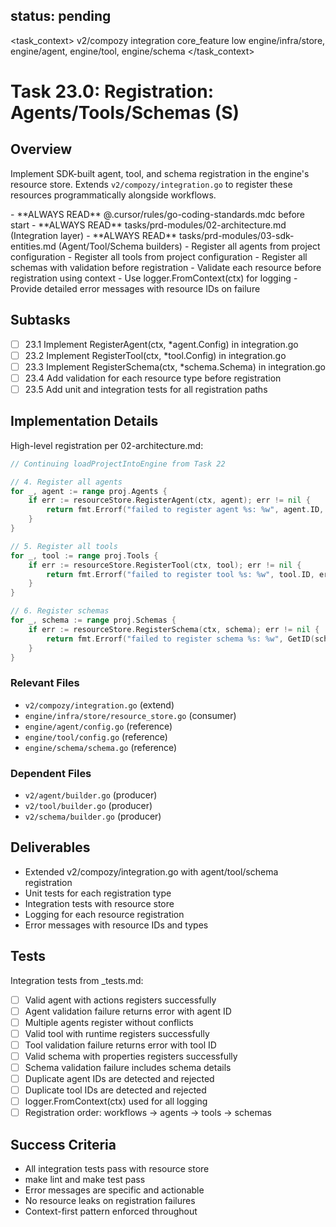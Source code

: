 ## status: pending

<task_context>
<domain>v2/compozy</domain>
<type>integration</type>
<scope>core_feature</scope>
<complexity>low</complexity>
<dependencies>engine/infra/store, engine/agent, engine/tool, engine/schema</dependencies>
</task_context>

# Task 23.0: Registration: Agents/Tools/Schemas (S)

## Overview

Implement SDK-built agent, tool, and schema registration in the engine's resource store. Extends `v2/compozy/integration.go` to register these resources programmatically alongside workflows.

<critical>
- **ALWAYS READ** @.cursor/rules/go-coding-standards.mdc before start
- **ALWAYS READ** tasks/prd-modules/02-architecture.md (Integration layer)
- **ALWAYS READ** tasks/prd-modules/03-sdk-entities.md (Agent/Tool/Schema builders)
</critical>

<requirements>
- Register all agents from project configuration
- Register all tools from project configuration
- Register all schemas with validation before registration
- Validate each resource before registration using context
- Use logger.FromContext(ctx) for logging
- Provide detailed error messages with resource IDs on failure
</requirements>

## Subtasks

- [ ] 23.1 Implement RegisterAgent(ctx, *agent.Config) in integration.go
- [ ] 23.2 Implement RegisterTool(ctx, *tool.Config) in integration.go
- [ ] 23.3 Implement RegisterSchema(ctx, *schema.Schema) in integration.go
- [ ] 23.4 Add validation for each resource type before registration
- [ ] 23.5 Add unit and integration tests for all registration paths

## Implementation Details

High-level registration per 02-architecture.md:

```go
// Continuing loadProjectIntoEngine from Task 22

// 4. Register all agents
for _, agent := range proj.Agents {
    if err := resourceStore.RegisterAgent(ctx, agent); err != nil {
        return fmt.Errorf("failed to register agent %s: %w", agent.ID, err)
    }
}

// 5. Register all tools
for _, tool := range proj.Tools {
    if err := resourceStore.RegisterTool(ctx, tool); err != nil {
        return fmt.Errorf("failed to register tool %s: %w", tool.ID, err)
    }
}

// 6. Register schemas
for _, schema := range proj.Schemas {
    if err := resourceStore.RegisterSchema(ctx, schema); err != nil {
        return fmt.Errorf("failed to register schema %s: %w", GetID(schema), err)
    }
}
```

### Relevant Files

- `v2/compozy/integration.go` (extend)
- `engine/infra/store/resource_store.go` (consumer)
- `engine/agent/config.go` (reference)
- `engine/tool/config.go` (reference)
- `engine/schema/schema.go` (reference)

### Dependent Files

- `v2/agent/builder.go` (producer)
- `v2/tool/builder.go` (producer)
- `v2/schema/builder.go` (producer)

## Deliverables

- Extended v2/compozy/integration.go with agent/tool/schema registration
- Unit tests for each registration type
- Integration tests with resource store
- Logging for each resource registration
- Error messages with resource IDs and types

## Tests

Integration tests from _tests.md:

- [ ] Valid agent with actions registers successfully
- [ ] Agent validation failure returns error with agent ID
- [ ] Multiple agents register without conflicts
- [ ] Valid tool with runtime registers successfully
- [ ] Tool validation failure returns error with tool ID
- [ ] Valid schema with properties registers successfully
- [ ] Schema validation failure includes schema details
- [ ] Duplicate agent IDs are detected and rejected
- [ ] Duplicate tool IDs are detected and rejected
- [ ] logger.FromContext(ctx) used for all logging
- [ ] Registration order: workflows → agents → tools → schemas

## Success Criteria

- All integration tests pass with resource store
- make lint and make test pass
- Error messages are specific and actionable
- No resource leaks on registration failures
- Context-first pattern enforced throughout
